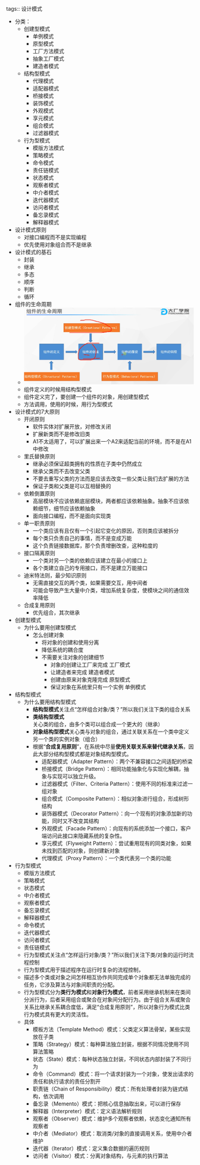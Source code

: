 tags:: 设计模式

- 分类：
	- 创建型模式
		- 单例模式
		- 原型模式
		- 工厂方法模式
		- 抽象工厂模式
		- 建造者模式
	- 结构型模式
		- 代理模式
		- 适配器模式
		- 桥接模式
		- 装饰模式
		- 外观模式
		- 享元模式
		- 组合模式
		- 过滤器模式
	- 行为型模式
		- 模版方法模式
		- 策略模式
		- 命令模式
		- 责任链模式
		- 状态模式
		- 观察者模式
		- 中介者模式
		- 迭代器模式
		- 访问者模式
		- 备忘录模式
		- 解释器模式
- 设计模式原则
	- 对接口编程而不是实现编程
	- 优先使用对象组合而不是继承
- 设计模式的基石
	- 封装
	- 继承
	- 多态
	- 顺序
	- 判断
	- 循环
- 组件的生命周期
	- ![image.png](../assets/image_1680102777227_0.png)
	- 组件定义的时候用结构型模式
	- 组件定义完了，要创建一个组件的对象，用创建型模式
	- 方法调用，使用的时候，用行为型模式
- 设计模式的7大原则
	- 开闭原则
		- 软件实体对扩展开放，对修改关闭
		- 扩展新类而不是修改旧类
		- A1不太适用了，可以扩展出来一个A2来适配当前的环境，而不是在A1中修改
	- 里氏替换原则
		- 继承必须保证超类拥有的性质在子类中仍然成立
		- 继承父类而不去改变父类
		- 不要去重写父类的方法而是应该去改变一些父类让我们去扩展的方法
		- 保证子类和父类是可以互相替换的
	- 依赖倒置原则
		- 高层模块不应该依赖底层模块，两者都应该依赖抽象。抽象不应该依赖细节，细节应该依赖抽象
		- 面向接口编程，而不是面向实现类
	- 单一职责原则
		- 一个类应该有且仅有一个引起它变化的原因，否则类应该被拆分
		- 每个类只负责自己的事情，而不是变成万能
		- 这个负责链接数据库，那个负责增删改查，这种粒度的
	- 接口隔离原则
		- 一个类对另一个类的依赖应该建立在最小的接口上
		- 各个类建立自己的专用接口，而不是建立万能接口
	- 迪米特法则，最少知识原则
		- 无需直接交互的两个类，如果需要交互，用中间者
		- 可能会导致产生大量中介类，增加系统复杂度，使模块之间的通信效率降低
	- 合成复用原则
		- 优先组合，其次继承
- 创建型模式
	- 为什么要用创建型模式
		- 怎么创建对象
			- 将对象的创建和使用分离
			- 降低系统的耦合度
			- 不需要关注对象的创建细节
				- 对象的创建让工厂来完成 工厂模式
				- 让建造者来完成 建造者模式
				- 创建由原来对象克隆完成 原型模式
				- 保证对象在系统里只有一个实例 单例模式
- 结构型模式
	- 为什么要用结构型模式
		- **结构型模式**关注点“怎样组合对象/类？”所以我们关注下类的组合关系
		- **类结构型模式**关心类的组合，由多个类可以组合成一个更大的（继承）
		- **对象结构型模式**关心类与对象的组合，通过关联关系在一个类中定义另一个类的实例对象（组合）
		- 根据“**合成复用原则**”，在系统中尽量**使用关联关系来替代继承关系**，因此大部分结构型模式都是对象结构型模式。
			- 适配器模式（Adapter Pattern）：两个不兼容接口之间适配的桥梁
			- 桥接模式（Bridge Pattern）：相同功能抽象化与实现化解耦，抽象与实现可以独立升级。
			- 过滤器模式（Filter、Criteria Pattern）：使用不同的标准来过滤一组对象
			- 组合模式（Composite Pattern）：相似对象进行组合，形成树形结构
			- 装饰器模式（Decorator Pattern）：向一个现有的对象添加新的功能，同时又不改变其结构
			- 外观模式（Facade Pattern）：向现有的系统添加一个接口，客户端访问此接口来隐藏系统的复杂性。
			- 享元模式（Flyweight Pattern）：尝试重用现有的同类对象，如果未找到匹配的对象，则创建新对象
			- 代理模式（Proxy Pattern）：一个类代表另一个类的功能
- 行为型模式
	- 模版方法模式
	- 策略模式
	- 状态模式
	- 中介者模式
	- 观察者模式
	- 备忘录模式
	- 解释器模式
	- 命令模式
	- 迭代器模式
	- 访问者模式
	- 责任链模式
	- 行为型模式关注点“怎样运行对象/类？”所以我们关注下类/对象的运行时流程控制
	- 行为型模式用于描述程序在运行时复杂的流程控制，
	- 描述多个类或对象之间怎样相互协作共同完成单个对象都无法单独完成的任务，它涉及算法与对象间职责的分配。
	- 行为型模式分为**类行为模式**和**对象行为模式**，前者采用继承机制来在类间分派行为，后者采用组合或聚合在对象间分配行为。由于组合关系或聚合关系比继承关系耦合度低，满足“合成复用原则”，所以对象行为模式比类行为模式具有更大的灵活性。
	- 具体
		- 模板方法（Template Method）模式：父类定义算法骨架，某些实现放在子类
		- 策略（Strategy）模式：每种算法独立封装，根据不同情况使用不同算法策略
		- 状态（State）模式：每种状态独立封装，不同状态内部封装了不同行为
		- 命令（Command）模式：将一个请求封装为一个对象，使发出请求的责任和执行请求的责任分割开
		- 职责链（Chain of Responsibility）模式：所有处理者封装为链式结构，依次调用
		- 备忘录（Memento）模式：把核心信息抽取出来，可以进行保存
		- 解释器（Interpreter）模式：定义语法解析规则
		- 观察者（Observer）模式：维护多个观察者依赖，状态变化通知所有观察者
		- 中介者（Mediator）模式：取消类/对象的直接调用关系，使用中介者维护
		- 迭代器（Iterator）模式：定义集合数据的遍历规则
		- 访问者（Visitor）模式：分离对象结构，与元素的执行算法